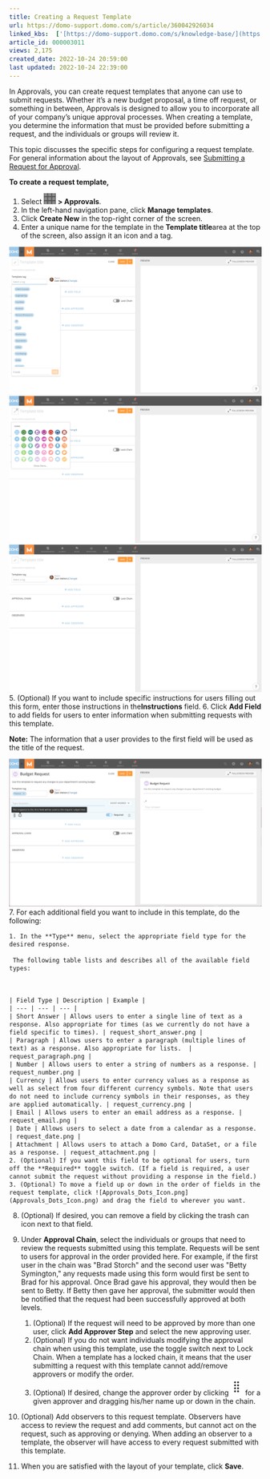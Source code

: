```yaml
---
title: Creating a Request Template
url: https://domo-support.domo.com/s/article/360042926034
linked_kbs:  ['[https://domo-support.domo.com/s/knowledge-base/](https://domo-support.domo.com/s/knowledge-base/)', '[https://domo-support.domo.com/s/](https://domo-support.domo.com/s/)', '[https://domo-support.domo.com/s/topic/0TO5w000000ZamlGAC](https://domo-support.domo.com/s/topic/0TO5w000000ZamlGAC)', '[https://domo-support.domo.com/s/topic/0TO5w000000Zan5GAC](https://domo-support.domo.com/s/topic/0TO5w000000Zan5GAC)', '[https://domo-support.domo.com/s/article/360043430593](https://domo-support.domo.com/s/article/360043430593)', '[https://domo-support.domo.com/s/article/360042926034](https://domo-support.domo.com/s/article/360042926034)', '[https://domo-support.domo.com/s/topic/0TO5w000000Zan5GAC/approvals](https://domo-support.domo.com/s/topic/0TO5w000000Zan5GAC/approvals)', '[https://domo-support.domo.com/s/article/360043429933](https://domo-support.domo.com/s/article/360043429933)', '[https://domo-support.domo.com/s/article/360043429953](https://domo-support.domo.com/s/article/360043429953)', '[https://domo-support.domo.com/s/article/360042925494](https://domo-support.domo.com/s/article/360042925494)', '[https://domo-support.domo.com/s/article/360043429913](https://domo-support.domo.com/s/article/360043429913)', '[https://domo-support.domo.com/s/article/4408174643607](https://domo-support.domo.com/s/article/4408174643607)', '[https://domo-support.domo.com/s/login/](https://domo-support.domo.com/s/login/)']
article_id: 000003011
views: 2,175
created_date: 2022-10-24 20:59:00
last updated: 2022-10-24 22:39:00
---
```




In Approvals, you can create request templates that anyone can use to submit requests. Whether it’s a new budget proposal, a time off request, or something in between, Approvals is designed to allow you to incorporate all of your company’s unique approval processes. When creating a template, you determine the information that must be provided before submitting a request, and the individuals or groups will review it.


This topic discusses the specific steps for configuring a request template. For general information about the layout of Approvals, see [Submitting a Request for Approval](/s/article/360043430593 "Approval Center Layout").


**To create a request template,**


1. Select ![new_app_icon.png](new_app_icon.png) **> Approvals**.
2. In the left-hand navigation pane, click **Manage templates**.
3. Click **Create New** in the top-right corner of the screen.
4. Enter a unique name for the template in the **Template title**area at the top of the screen, also assign it an icon and a tag.  
   
![1.png](1.png)  
![2.png](2.png)  
![3.png](3.png)
5. (Optional) If you want to include specific instructions for users filling out this form, enter those instructions in the**Instructions** field.
6. Click **Add Field** to add fields for users to enter information when submitting requests with this template.




 

**Note:** The information that a user provides to the first field will be used as the title of the request.



![4.png](4.png)
7. For each additional field you want to include in this template, do the following:


	1. In the **Type** menu, select the appropriate field type for the desired response.  
	   
	 The following table lists and describes all of the available field types:
	
	
	
	| Field Type | Description | Example |
	| --- | --- | --- |
	| Short Answer | Allows users to enter a single line of text as a response. Also appropriate for times (as we currently do not have a field specific to times). | request_short_answer.png |
	| Paragraph | Allows users to enter a paragraph (multiple lines of text) as a response. Also appropriate for lists.  | request_paragraph.png |
	| Number | Allows users to enter a string of numbers as a response. | request_number.png |
	| Currency | Allows users to enter currency values as a response as well as select from four different currency symbols. Note that users do not need to include currency symbols in their responses, as they are applied automatically. | request_currency.png |
	| Email | Allows users to enter an email address as a response. | request_email.png |
	| Date | Allows users to select a date from a calendar as a response. | request_date.png |
	| Attachment | Allows users to attach a Domo Card, DataSet, or a file as a response. | request_attachment.png |
	2. (Optional) If you want this field to be optional for users, turn off the **Required** toggle switch. (If a field is required, a user cannot submit the request without providing a response in the field.)
	3. (Optional) To move a field up or down in the order of fields in the request template, click ![Approvals_Dots_Icon.png](Approvals_Dots_Icon.png) and drag the field to wherever you want.
8. (Optional) If desired, you can remove a field by clicking the trash can icon next to that field.
9. Under **Approval Chain**, select the individuals or groups that need to review the requests submitted using this template. Requests will be sent to users for approval in the order provided here. For example, if the first user in the chain was "Brad Storch" and the second user was "Betty Symington," any requests made using this form would first be sent to Brad for his approval. Once Brad gave his approval, they would then be sent to Betty. If Betty then gave her approval, the submitter would then be notified that the request had been successfully approved at both levels.


	1. (Optional) If the request will need to be approved by more than one user, click **Add Approver Step** and select the new approving user.
	2. (Optional) If you do not want individuals modifying the approval chain when using this template, use the toggle switch next to Lock Chain. When a template has a locked chain, it means that the user submitting a request with this template cannot add/remove approvers or modify the order.
	3. (Optional) If desired, change the approver order by clicking ![Approvals_Dots_Icon.png](Approvals_Dots_Icon.png) for a given approver and dragging his/her name up or down in the chain.
10. (Optional) Add observers to this request template. Observers have access to review the request and add comments, but cannot act on the request, such as approving or denying. When adding an observer to a template, the observer will have access to every request submitted with this template.
11. When you are satisfied with the layout of your template, click **Save**.
